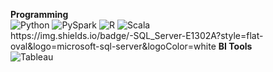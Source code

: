 <p>
  <b>Programming</b><br>
  <img alt="Python" src="https://img.shields.io/badge/-Python-417DAC?style=flat-oval&logo=python&logoColor=white" />   
  <img alt="PySpark" src="https://img.shields.io/badge/-PySpark-E77214?style=flat-oval&logo=apache&logoColor=white" />
  <img alt="R" src="https://img.shields.io/badge/-R_Programming-AAABB0?style=flat-oval&logo=r&logoColor=white"/>
  <img alt="Scala" src="https://img.shields.io/badge/-Scala-FF311C?style=flat-oval&logo=scala&logoColor=white" /><br>
  https://img.shields.io/badge/-SQL_Server-E1302A?style=flat-oval&logo=microsoft-sql-server&logoColor=white
  <b>BI Tools</b><br>
  <img alt="Tableau" src="https://img.shields.io/badge/-Tableau-144881?style=flat-oval&logo=tableau&logoColor=white" />
</p>


